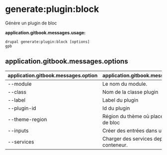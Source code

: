 # generate:plugin:block
Génère un plugin de bloc

**application.gitbook.messages.usage:**
```
drupal generate:plugin:block [options]
gpb
```

## application.gitbook.messages.options
application.gitbook.messages.option | application.gitbook.messages.details
-------|-------------
--module | Le nom du module.
--class | Nom de la classe plugin
--label | Label du plugin
--plugin-id | Id du plugin
--theme-region | Région du thème où placer le plugin de bloc
--inputs | Créer des entrées dans un formulaire.
--services | Charger des services depuis le conteneur.
